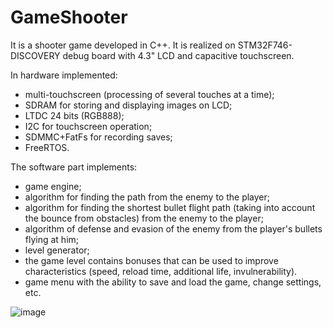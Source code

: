 # GameShooter

It is a shooter game developed in C++. It is realized on STM32F746-DISCOVERY debug board with 4.3" LCD and capacitive touchscreen.

In hardware implemented:
- multi-touchscreen (processing of several touches at a time);
- SDRAM for storing and displaying images on LCD;
- LTDC 24 bits (RGB888);
- I2C for touchscreen operation;
- SDMMC+FatFs for recording saves;
- FreeRTOS.

The software part implements:
- game engine;
- algorithm for finding the path from the enemy to the player;
- algorithm for finding the shortest bullet flight path (taking into account the bounce from obstacles) from the enemy to the player;
- algorithm of defense and evasion of the enemy from the player's bullets flying at him;
- level generator;
- the game level contains bonuses that can be used to improve characteristics (speed, reload time, additional life, invulnerability).
- game menu with the ability to save and load the game, change settings, etc.

![image](https://github.com/Makc711/GameShooter/assets/40514121/cecc871f-a30c-4efd-a970-068539483613)
